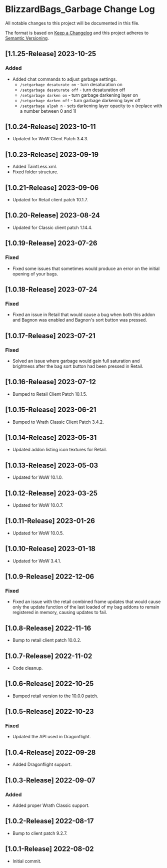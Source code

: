 # BlizzardBags_Garbage Change Log
All notable changes to this project will be documented in this file.

The format is based on [Keep a Changelog](http://keepachangelog.com/)
and this project adheres to [Semantic Versioning](http://semver.org/).

## [1.1.25-Release] 2023-10-25
### Added
- Added chat commands to adjust garbage settings.
  - `/setgarbage desaturate on` - turn desaturation on
  - `/setgarbage desaturate off` - turn desaturation off
  - `/setgarbage darken on` - turn garbage darkening layer on
  - `/setgarbage darken off` - turn garbage darkening layer off
  - `/setgarbage alpah n` - sets darkening layer opacity to `n` (replace with a number between 0 and 1)

## [1.0.24-Release] 2023-10-11
- Updated for WoW Client Patch 3.4.3.

## [1.0.23-Release] 2023-09-19
- Added TaintLess.xml.
- Fixed folder structure.

## [1.0.21-Release] 2023-09-06
- Updated for Retail client patch 10.1.7.

## [1.0.20-Release] 2023-08-24
- Updated for Classic client patch 1.14.4.

## [1.0.19-Release] 2023-07-26
### Fixed
- Fixed some issues that sometimes would produce an error on the initial opening of your bags.

## [1.0.18-Release] 2023-07-24
### Fixed
- Fixed an issue in Retail that would cause a bug when both this addon and Bagnon was enabled and Bagnon's sort button was pressed.

## [1.0.17-Release] 2023-07-21
### Fixed
- Solved an issue where garbage would gain full saturation and brightness after the bag sort button had been pressed in Retail.

## [1.0.16-Release] 2023-07-12
- Bumped to Retail Client Patch 10.1.5.

## [1.0.15-Release] 2023-06-21
- Bumped to Wrath Classic Client Patch 3.4.2.

## [1.0.14-Release] 2023-05-31
- Updated addon listing icon textures for Retail.

## [1.0.13-Release] 2023-05-03
- Updated for WoW 10.1.0.

## [1.0.12-Release] 2023-03-25
- Updated for WoW 10.0.7.

## [1.0.11-Release] 2023-01-26
- Updated for WoW 10.0.5.

## [1.0.10-Release] 2023-01-18
- Updated for WoW 3.4.1.

## [1.0.9-Release] 2022-12-06
### Fixed
- Fixed an issue with the retail combined frame updates that would cause only the update function of the last loaded of my bag addons to remain registered in memory, causing updates to fail.

## [1.0.8-Release] 2022-11-16
- Bump to retail client patch 10.0.2.

## [1.0.7-Release] 2022-11-02
- Code cleanup.

## [1.0.6-Release] 2022-10-25
- Bumped retail version to the 10.0.0 patch.

## [1.0.5-Release] 2022-10-23
### Fixed
- Updated the API used in Dragonflight.

## [1.0.4-Release] 2022-09-28
- Added Dragonflight support.

## [1.0.3-Release] 2022-09-07
### Added
- Added proper Wrath Classic support.

## [1.0.2-Release] 2022-08-17
- Bump to client patch 9.2.7.

## [1.0.1-Release] 2022-08-02
- Initial commit.

